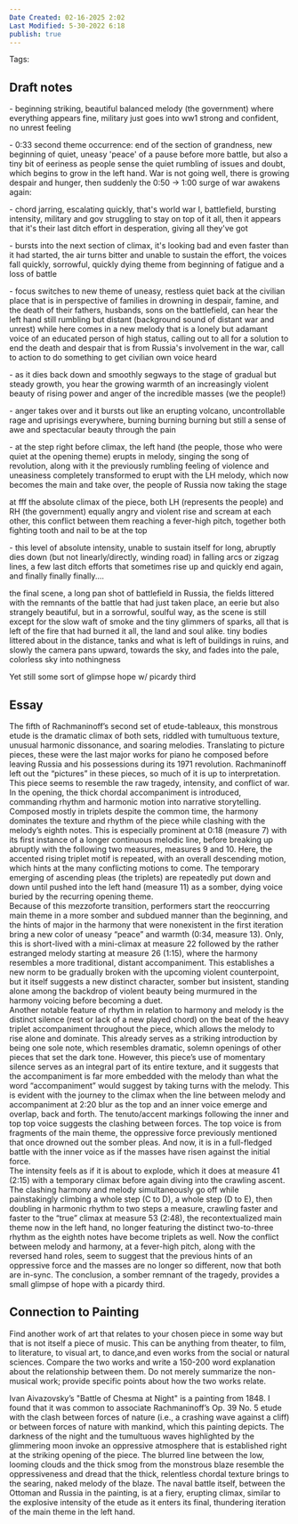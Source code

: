 ```yaml
---
Date Created: 02-16-2025 2:02
Last Modified: 5-30-2022 6:18
publish: true
---
```

Tags:
## Draft notes
\- beginning striking, beautiful balanced melody (the government) where everything appears fine, military just goes into ww1 strong and confident, no unrest feeling

\- 0:33 second theme occurrence: end of the section of grandness, new beginning of quiet, uneasy 'peace' of a pause before more battle, but also a tiny bit of eeriness as people sense the quiet rumbling of issues and doubt, which begins to grow in the left hand. War is not going well, there is growing despair and hunger, then suddenly the 0:50 \-\> 1:00 surge of war awakens again:

\- chord jarring, escalating quickly, that's world war I, battlefield, bursting intensity, military and gov struggling to stay on top of it all, then it appears that it's their last ditch effort in desperation, giving all they've got

\- bursts into the next section of climax, it's looking bad and even faster than it had started, the air turns bitter and unable to sustain the effort, the voices fall quickly, sorrowful, quickly dying theme from beginning of fatigue and a loss of battle

\- focus switches to new theme of uneasy, restless quiet back at the civilian place that is in perspective of families in drowning in despair, famine, and the death of their fathers, husbands, sons on the battlefield, can hear the left hand still rumbling but distant (background sound of distant war and unrest) while here comes in a new melody that is a lonely but adamant voice of an educated person of high status, calling out to all for a solution to end the death and despair that is from Russia's involvement in the war, call to action to do something to get civilian own voice heard

\- as it dies back down and smoothly segways to the stage of gradual but steady growth, you hear the growing warmth of an increasingly violent beauty of rising power and anger of the incredible masses (we the people\!)

\- anger takes over and it bursts out like an erupting volcano, uncontrollable rage and uprisings everywhere, burning burning burning but still a sense of awe and spectacular beauty through the pain

\- at the step right before climax, the left hand (the people, those who were quiet at the opening theme) erupts in melody, singing the song of revolution, along with it the previously rumbling feeling of violence and uneasiness completely transformed to erupt with the LH melody, which now becomes the main and take over, the people of Russia now taking the stage

at fff the absolute climax of the piece, both LH (represents the people) and RH (the government) equally angry and violent rise and scream at each other, this conflict between them reaching a fever-high pitch, together both fighting tooth and nail to be at the top

\- this level of absolute intensity, unable to sustain itself for long, abruptly dies down (but not linearly/directly, winding road) in falling arcs or zigzag lines, a few last ditch efforts that sometimes rise up and quickly end again, and finally finally finally....

the final scene, a long pan shot of battlefield in Russia, the fields littered with the remnants of the battle that had just taken place, an eerie but also strangely beautiful, but in a sorrowful, soulful way, as the scene is still except for the slow waft of smoke and the tiny glimmers of sparks, all that is left of the fire that had burned it all, the land and soul alike. tiny bodies littered about in the distance, tanks and what is left of buildings in ruins, and slowly the camera pans upward, towards the sky, and fades into the pale, colorless sky into nothingness

Yet still some sort of glimpse hope w/ picardy third

## Essay

The fifth of Rachmaninoff’s second set of etude-tableaux, this monstrous etude is the dramatic climax of both sets, riddled with tumultuous texture, unusual harmonic dissonance, and soaring melodies. Translating to picture pieces, these were the last major works for piano he composed before leaving Russia and his possessions during its 1971 revolution. Rachmaninoff left out the “pictures” in these pieces, so much of it is up to interpretation. This piece seems to resemble the raw tragedy, intensity, and conflict of war.   
In the opening, the thick chordal accompaniment is introduced, commanding rhythm and harmonic motion into narrative storytelling. Composed mostly in triplets despite the common time, the harmony dominates the texture and rhythm of the piece while clashing with the melody’s eighth notes. This is especially prominent at 0:18 (measure 7\) with its first instance of a longer continuous melodic line, before breaking up abruptly with the following two measures, measures 9 and 10\. Here, the accented rising triplet motif is repeated, with an overall descending motion, which hints at the many conflicting motions to come. The temporary emerging of ascending pleas (the triplets) are repeatedly put down and down until pushed into the left hand (measure 11\) as a somber, dying voice buried by the recurring opening theme.   
Because of this mezzoforte transition, performers start the reoccurring main theme in a more somber and subdued manner than the beginning, and the hints of major in the harmony that were nonexistent in the first iteration bring a new color of uneasy “peace” and warmth (0:34, measure 13). Only, this is short-lived with a mini-climax at measure 22 followed by the rather estranged melody starting at measure 26 (1:15), where the harmony resembles a more traditional, distant accompaniment. This establishes a new norm to be gradually broken with the upcoming violent counterpoint, but it itself suggests a new distinct character, somber but insistent, standing alone among the backdrop of violent beauty being murmured in the harmony voicing before becoming a duet.  
Another notable feature of rhythm in relation to harmony and melody is the distinct silence (rest or lack of a new played chord) on the beat of the heavy triplet accompaniment throughout the piece, which allows the melody to rise alone and dominate. This already serves as a striking introduction by being one sole note, which resembles dramatic, solemn openings of other pieces that set the dark tone. However, this piece’s use of momentary silence serves as an integral part of its entire texture, and it suggests that the accompaniment is far more embedded with the melody than what the word “accompaniment” would suggest by taking turns with the melody. This is evident with the journey to the climax when the line between melody and accompaniment at 2:20 blur as the top and an inner voice emerge and overlap, back and forth. The tenuto/accent markings following the inner and top top voice suggests the clashing between forces. The top voice is from fragments of the main theme, the oppressive force previously mentioned that once drowned out the somber pleas. And now, it is in a full-fledged battle with the inner voice as if the masses have risen against the initial force.   
The intensity feels as if it is about to explode, which it does at measure 41 (2:15) with a temporary climax before again diving into the crawling ascent. The clashing harmony and melody simultaneously go off while painstakingly climbing a whole step (C to D), a whole step (D to E), then doubling in harmonic rhythm to two steps a measure, crawling faster and faster to the “true” climax at measure 53 (2:48), the recontextualized main theme now in the left hand, no longer featuring the distinct two-to-three rhythm as the eighth notes have become triplets as well. Now the conflict between melody and harmony, at a fever-high pitch, along with the reversed hand roles, seem to suggest that the previous hints of an oppressive force and the masses are no longer so different, now that both are in-sync. The conclusion, a somber remnant of the tragedy, provides a small glimpse of hope with a picardy third. 

## Connection to Painting
Find another work of art that relates to your chosen piece in some way but that is not itself a piece of music. This can be anything from theater, to film, to literature, to visual art, to dance,and even works from the social or natural sciences. Compare the two works and write a 150-200 word explanation about the relationship between them. Do not merely summarize the non-musical work; provide specific points about how the two works relate.

Ivan Aivazovsky’s "Battle of Chesma at Night" is a painting from 1848\. I found that it was common to associate Rachmaninoff’s Op. 39 No. 5 etude with the clash between forces of nature (i.e., a crashing wave against a cliff) or between forces of nature with mankind, which this painting depicts. The darkness of the night and the tumultuous waves highlighted by the glimmering moon invoke an oppressive atmosphere that is established right at the striking opening of the piece. The blurred line between the low, looming clouds and the thick smog from the monstrous blaze resemble the oppressiveness and dread that the thick, relentless chordal texture brings to the searing, naked melody of the blaze. The naval battle itself, between the Ottoman and Russia in the painting, is at a fiery, erupting climax, similar to the explosive intensity of the etude as it enters its final, thundering iteration of the main theme in the left hand. 

